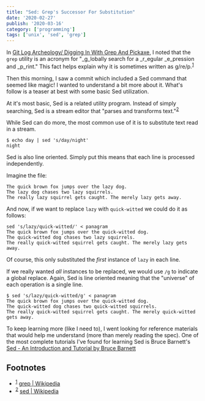 ```yaml
---
title: "Sed: Grep's Successor For Substitution"
date: '2020-02-27'
publish: '2020-03-16'
category: ['programming']
tags: ['unix', 'sed', 'grep']
---
```


In [Git Log Archeology/ Digging In With Grep And Pickaxe](git-commit-archeology), I noted that the `grep` utility is an acronym for "\_g_lobally search for a \_r_egular \_e_pression and \_p_rint." This fact helps explain why it is sometimes written as g/re/p.<sup>[1](#footnotes)</sup><a id="fn1"></a>

Then this morning, I saw a commit which included a Sed command that seemed like magic! I wanted to understand a bit more about it. What's follow is a teaser at best with some basic Sed utilization.

At it's most basic, Sed is a related utility program. Instead of simply searching, Sed is a stream editor that "parses and transforms text."<sup>[2](#footnotes)</sup><a id="fn2"></a>

While Sed can do more, the most common use of it is to substitute text read in a stream.

```shell
$ echo day | sed 's/day/night'
night
```

Sed is also line oriented. Simply put this means that each line is processed independently.

Imagine the file:

```shell:title=panagram
The quick brown fox jumps over the lazy dog.
The lazy dog chases two lazy squirrels.
The really lazy squirrel gets caught. The merely lazy gets away.
```

And now, if we want to replace `lazy` with `quick-witted` we could do it as follows:

```shell
sed 's/lazy/quick-witted/' < panagram
The quick brown fox jumps over the quick-witted dog.
The quick-witted dog chases two lazy squirrels.
The really quick-witted squirrel gets caught. The merely lazy gets away.

```

Of course, this only substituted the _first_ instance of `lazy` in each line.

If we really wanted _all_ instances to be replaced, we would use `/g` to indicate a global replace. Again, Sed is line oriented meaning that the "universe" of each operation is a single line.

```shell
$ sed 's/lazy/quick-witted/g' < panagram
The quick brown fox jumps over the quick-witted dog.
The quick-witted dog chases two quick-witted squirrels.
The really quick-witted squirrel gets caught. The merely quick-witted gets away.
```

To keep learning more (like I need to), I went looking for reference materials that would help me understand (more than merely reading the spec). One of the most complete tutorials I've found for learning Sed is Bruce Barnett's [Sed - An Introduction and Tutorial by Bruce Barnett](https://www.grymoire.com/Unix/Sed.html)

## Footnotes

-   <sup>[1](#fn1)</sup> [grep | Wikipedia](https://en.wikipedia.org/wiki/Grep)
-   <sup>[2](#fn2)</sup> [sed | Wikipedia](https://en.wikipedia.org/wiki/Sed)
